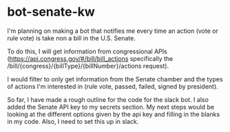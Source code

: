 # bot-senate-kw

I'm planning on making a bot that notifies me every time an action (vote or rule vote) is take non a bill in the U.S. Senate. 

To do this, I will get information from congressional APIs (https://api.congress.gov/#/bill/bill_actions specifically the /bill/{congress}/{billType}/{billNumber}/actions request). 

I would filter to only get information from the Senate chamber and the types of actions I'm interested in (rule vote, passed, failed, signed by president). 

So far, I have made a rough outline for the code for the slack bot. I also added the Senate API key to my secrets section. My next steps would be looking at the different options given by the api key and filling in the blanks in my code. Also, I need to set this up in slack. 
